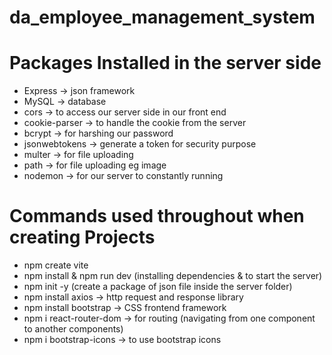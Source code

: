 # da_employee_management_system

# Packages Installed in the server side

- Express -> json framework
- MySQL -> database
- cors -> to access our server side in our front end
- cookie-parser -> to handle the cookie from the server
- bcrypt -> for harshing our password
- jsonwebtokens -> generate a token for security purpose
- multer -> for file uploading
- path -> for file uploading eg image
- nodemon -> for our server to constantly running

# Commands used throughout when creating Projects

- npm create vite
- npm install & npm run dev (installing dependencies & to start the server)
- npm init -y (create a package of json file inside the server folder)
- npm install axios -> http request and response library
- npm install bootstrap -> CSS frontend framework
- npm i react-router-dom -> for routing (navigating from one component to another components)
- npm i bootstrap-icons -> to use bootstrap icons
